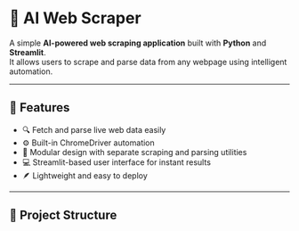 # 🧠 AI Web Scraper

A simple **AI-powered web scraping application** built with **Python** and **Streamlit**.  
It allows users to scrape and parse data from any webpage using intelligent automation.

---

## 🚀 Features

- 🔍 Fetch and parse live web data easily  
- ⚙️ Built-in ChromeDriver automation  
- 🧰 Modular design with separate scraping and parsing utilities  
- 💻 Streamlit-based user interface for instant results  
- 🪶 Lightweight and easy to deploy  

---

## 🧩 Project Structure

